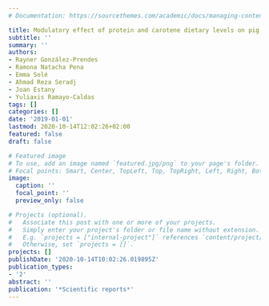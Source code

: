 ```yaml
---
# Documentation: https://sourcethemes.com/academic/docs/managing-content/

title: Modulatory effect of protein and carotene dietary levels on pig gut microbiota
subtitle: ''
summary: ''
authors:
- Rayner González-Prendes
- Ramona Natacha Pena
- Emma Solé
- Ahmad Reza Seradj
- Joan Estany
- Yuliaxis Ramayo-Caldas
tags: []
categories: []
date: '2019-01-01'
lastmod: 2020-10-14T12:02:26+02:00
featured: false
draft: false

# Featured image
# To use, add an image named `featured.jpg/png` to your page's folder.
# Focal points: Smart, Center, TopLeft, Top, TopRight, Left, Right, BottomLeft, Bottom, BottomRight.
image:
  caption: ''
  focal_point: ''
  preview_only: false

# Projects (optional).
#   Associate this post with one or more of your projects.
#   Simply enter your project's folder or file name without extension.
#   E.g. `projects = ["internal-project"]` references `content/project/deep-learning/index.md`.
#   Otherwise, set `projects = []`.
projects: []
publishDate: '2020-10-14T10:02:26.019895Z'
publication_types:
- '2'
abstract: ''
publication: '*Scientific reports*'
---
```

